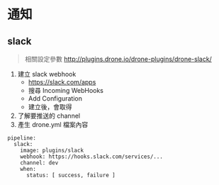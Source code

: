 # 通知

## slack
> 相關設定參數 http://plugins.drone.io/drone-plugins/drone-slack/

1. 建立 slack webhook 
	- https://slack.com/apps
	- 搜尋 Incoming WebHooks
	- Add Configuration
	- 建立後，會取得 
2. 了解要推送的 channel
3. 產生 drone.yml 檔案內容

```
pipeline:
  slack:
    image: plugins/slack
    webhook: https://hooks.slack.com/services/...
    channel: dev
    when:
      status: [ success, failure ]
```